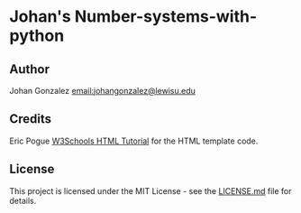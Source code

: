 # Johan's Number-systems-with-python

## Author
Johan Gonzalez [email:johangonzalez@lewisu.edu](mailto:johangonzalez@lewisu.edu)

## Credits
Eric Pogue
[W3Schools HTML Tutorial](https://www.w3schools.com/html/) for the HTML template code.

## License
This project is licensed under the MIT License - see the [LICENSE.md](LICENSE) file for details.
